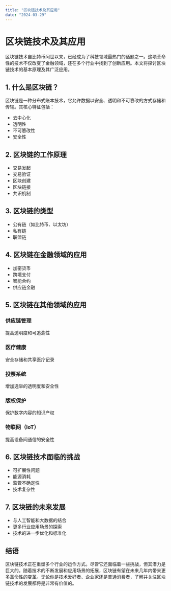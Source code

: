 ```yaml
---
title: "区块链技术及其应用"
date: "2024-03-29"
---
```


# 区块链技术及其应用

区块链技术自比特币问世以来，已经成为了科技领域最热门的话题之一。这项革命性的技术不仅改变了金融领域，还在多个行业中找到了创新应用。本文将探讨区块链技术的基本原理及其广泛应用。

## 1. 什么是区块链？

区块链是一种分布式账本技术，它允许数据以安全、透明和不可篡改的方式存储和传输。其核心特征包括：

- 去中心化
- 透明性
- 不可篡改性
- 安全性

## 2. 区块链的工作原理

- 交易发起
- 交易验证
- 区块创建
- 区块链接
- 共识机制

## 3. 区块链的类型

- 公有链（如比特币、以太坊）
- 私有链
- 联盟链

## 4. 区块链在金融领域的应用

- 加密货币
- 跨境支付
- 智能合约
- 供应链金融

## 5. 区块链在其他领域的应用

### 供应链管理

提高透明度和可追溯性

### 医疗健康

安全存储和共享医疗记录

### 投票系统

增加选举的透明度和安全性

### 版权保护

保护数字内容的知识产权

### 物联网（IoT）

提高设备间通信的安全性

## 6. 区块链技术面临的挑战

- 可扩展性问题
- 能源消耗
- 监管不确定性
- 技术复杂性

## 7. 区块链的未来发展

- 与人工智能和大数据的结合
- 更多行业应用场景的探索
- 技术的进一步优化和标准化

## 结语

区块链技术正在重塑多个行业的运作方式。尽管它还面临着一些挑战，但其潜力是巨大的。随着技术的不断发展和应用场景的拓展，区块链有望在未来几年内带来更多革命性的变革。无论你是技术爱好者、企业家还是普通消费者，了解并关注区块链技术的发展都将是非常有价值的。

